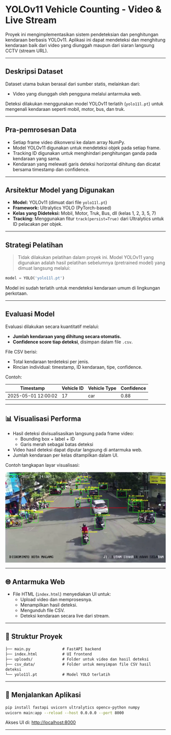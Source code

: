 # YOLOv11 Vehicle Counting - Video & Live Stream

Proyek ini mengimplementasikan sistem pendeteksian dan penghitungan kendaraan berbasis YOLOv11. Aplikasi ini dapat mendeteksi dan menghitung kendaraan baik dari video yang diunggah maupun dari siaran langsung CCTV (stream URL).

---

## Deskripsi Dataset

Dataset utama bukan berasal dari sumber statis, melainkan dari:
- Video yang diunggah oleh pengguna melalui antarmuka web.

Deteksi dilakukan menggunakan model YOLOv11 terlatih (`yolo11l.pt`) untuk mengenali kendaraan seperti mobil, motor, bus, dan truk.

---

## Pra-pemrosesan Data

- Setiap frame video dikonversi ke dalam array NumPy.
- Model YOLOv11 digunakan untuk mendeteksi objek pada setiap frame.
- Tracking ID digunakan untuk menghindari penghitungan ganda pada kendaraan yang sama.
- Kendaraan yang melewati garis deteksi horizontal dihitung dan dicatat bersama timestamp dan confidence.

---

## Arsitektur Model yang Digunakan

- **Model:** YOLOv11 (dimuat dari file `yolo11l.pt`)
- **Framework:** Ultralytics YOLO (PyTorch-based)
- **Kelas yang Dideteksi:** Mobil, Motor, Truk, Bus, dll (kelas 1, 2, 3, 5, 7)
- **Tracking:** Menggunakan fitur `track(persist=True)` dari Ultralytics untuk ID pelacakan per objek.

---

## Strategi Pelatihan

> Tidak dilakukan pelatihan dalam proyek ini. Model YOLOv11 yang digunakan adalah hasil pelatihan sebelumnya (pretrained model) yang dimuat langsung melalui:
```python
model = YOLO('yolo11l.pt')
```
Model ini sudah terlatih untuk mendeteksi kendaraan umum di lingkungan perkotaan.

---

## Evaluasi Model

Evaluasi dilakukan secara kuantitatif melalui:
- **Jumlah kendaraan yang dihitung secara otomatis.**
- **Confidence score tiap deteksi**, disimpan dalam file `.csv`.

File CSV berisi:
- Total kendaraan terdeteksi per jenis.
- Rincian individual: timestamp, ID kendaraan, tipe, confidence.

Contoh:

| Timestamp           | Vehicle ID | Vehicle Type | Confidence |
|---------------------|------------|---------------|-------------|
| 2025-05-01 12:00:02 | 17         | car           | 0.88        |

---

## 📊 Visualisasi Performa

- Hasil deteksi divisualisasikan langsung pada frame video:
  - Bounding box + label + ID
  - Garis merah sebagai batas deteksi
- Video hasil deteksi dapat diputar langsung di antarmuka web.
- Jumlah kendaraan per kelas ditampilkan dalam UI.

Contoh tangkapan layar visualisasi:

![Contoh](image.png)

---

## 🌐 Antarmuka Web

- File HTML (`index.html`) menyediakan UI untuk:
  - Upload video dan memprosesnya.
  - Menampilkan hasil deteksi.
  - Mengunduh file CSV.
  - Deteksi kendaraan secara live dari stream.

---

## 📁 Struktur Proyek

```
├── main.py              # FastAPI backend
├── index.html           # UI frontend
├── uploads/             # Folder untuk video dan hasil deteksi
├── csv_data/            # Folder untuk menyimpan file CSV hasil deteksi
└── yolo11l.pt           # Model YOLO terlatih
```

---

## 🚀 Menjalankan Aplikasi

```bash
pip install fastapi uvicorn ultralytics opencv-python numpy
uvicorn main:app --reload --host 0.0.0.0 --port 8000
```

Akses UI di: [http://localhost:8000](http://localhost:8000)

---
